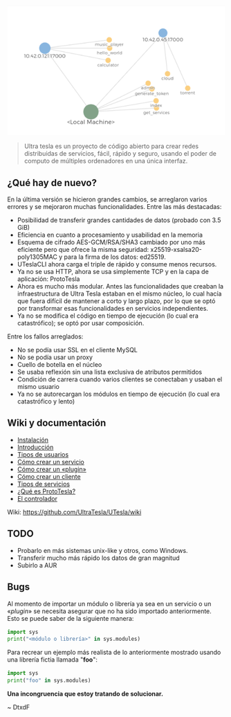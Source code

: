 ![](screenshots/logo.png)
> Ultra tesla es un proyecto de código abierto para crear redes distribuidas de servicios, fácil, rápido y seguro, usando el poder de computo de múltiples ordenadores en una única interfaz.

## ¿Qué hay de nuevo?

En la última versión se hicieron grandes cambios, se arreglaron varios errores y se mejoraron muchas funcionalidades. Entre las más destacadas:

* Posibilidad de transferir grandes cantidades de datos (probado con 3.5 GiB)
* Eficiencia en cuanto a procesamiento y usabilidad en la memoria
* Esquema de cifrado AES-GCM/RSA/SHA3 cambiado por uno más eficiente pero que ofrece la misma seguridad: x25519-xsalsa20-poly1305MAC y para la firma de los datos: ed25519.
* UTeslaCLI ahora carga el triple de rápido y consume menos recursos.
* Ya no se usa HTTP, ahora se usa simplemente TCP y en la capa de aplicación: ProtoTesla
* Ahora es mucho más modular. Antes las funcionalidades que creaban la infraestructura de Ultra Tesla estaban en el mismo núcleo, lo cual hacía que fuera difícil de mantener a corto y largo plazo, por lo que se optó por transformar esas funcionalidades en servicios independientes.
* Ya no se modifica el código en tiempo de ejecución (lo cual era catastrófico); se optó por usar composición.

Entre los fallos arreglados:

* No se podía usar SSL en el cliente MySQL
* No se podía usar un proxy
* Cuello de botella en el núcleo
* Se usaba reflexión sin una lista exclusiva de atributos permitidos
* Condición de carrera cuando varios clientes se conectaban y usaban el mismo usuario
* Ya no se autorecargan los módulos en tiempo de ejecución (lo cual era catastrófico y lento)

## Wiki y documentación

* [Instalación](https://github.com/UltraTesla/UTesla/wiki/Instalación)
* [Introducción](https://github.com/UltraTesla/UTesla/wiki/Introducci%C3%B3n)
* [Tipos de usuarios](https://github.com/UltraTesla/UTesla/wiki/Tipos-de-usuarios)
* [Cómo crear un servicio](https://github.com/UltraTesla/UTesla/wiki/Cómo-crear-un-servicio)
* [Cómo crear un «plugin»](https://github.com/UltraTesla/UTesla/wiki/C%C3%B3mo-crear-un-%C2%ABplugin%C2%BB)
* [Cómo crear un cliente](https://github.com/UltraTesla/UTesla/wiki/C%C3%B3mo-crear-un-cliente)
* [Tipos de servicios](https://github.com/UltraTesla/UTesla/wiki/Tipos-de-servicios)
* [¿Qué es ProtoTesla?](https://github.com/UltraTesla/UTesla/wiki/%C2%BFQu%C3%A9-es-ProtoTesla%3F)
* [El controlador](https://github.com/UltraTesla/UTesla/wiki/El-controlador)

Wiki: https://github.com/UltraTesla/UTesla/wiki

## TODO

* Probarlo en más sistemas unix-like y otros, como Windows.
* Transferir mucho más rápido los datos de gran magnitud
* Subirlo a AUR

## Bugs

Al momento de importar un módulo o librería ya sea en un servicio o un «*plugin*» se necesita asegurar que no ha sido importado anteriormente. Esto se puede saber de la siguiente manera:

```python
import sys
print("<módulo o librería>" in sys.modules)
```

Para recrear un ejemplo más realista de lo anteriormente mostrado usando una librería fictia llamada "**foo**":

```python
import sys
print("foo" in sys.modules)
```

**Una incongruencia que estoy tratando de solucionar.**

~ DtxdF
